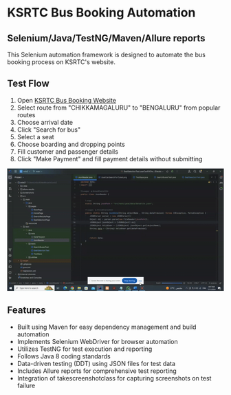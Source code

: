  # KSRTC Bus Booking Automation

## Selenium/Java/TestNG/Maven/Allure reports



This Selenium automation framework is designed to automate the bus booking process on KSRTC's website.

## Test Flow

1. Open [KSRTC Bus Booking Website](https://ksrtc.in/oprs-web/guest/home.do?h=1)
2. Select route from "CHIKKAMAGALURU" to "BENGALURU" from popular routes
3. Choose arrival date
4. Click "Search for bus"
5. Select a seat
6. Choose boarding and dropping points
7. Fill customer and passenger details  
8. Click "Make Payment" and fill payment details without submitting
   
![Image](Output.gif)

 

 ## Features

- Built using Maven for easy dependency management and build automation
- Implements Selenium WebDriver for browser automation
- Utilizes TestNG for test execution and reporting
- Follows Java 8 coding standards
- Data-driven testing (DDT) using JSON files for test data
- Includes Allure reports for comprehensive test reporting
- Integration of takescreenshotclass for capturing screenshots on test failure

 
